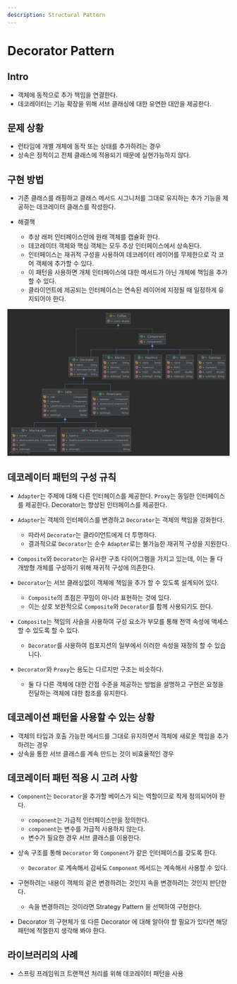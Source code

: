 ```yaml
---
description: Structural Pattern
---
```


# Decorator Pattern

## Intro

- 객체에 동적으로 추가 책임을 연결한다.
- 데코레이터는 기능 확장을 위해 서브 클래싱에 대한 유연한 대안을 제공한다.

## 문제 상황

- 런타임에 개별 개체에 동작 또는 상태를 추가하려는 경우
- 상속은 정적이고 전체 클래스에 적용되기 때문에 실현가능하지 않다.

## 구현 방법

- 기존 클래스를 래핑하고 클래스 메서드 시그니처를 그대로 유지하는 추가 기능을 제공하는 데코레이터 클래스를 작성한다.

- 해결책
	- 추상 래퍼 인터페이스안에 원래 객체를 캡슐화 한다.
	- 데코레이터 객체와 핵심 객체는 모두 추상 인터페이스에서 상속된다.
	- 인터페이스는 재귀적 구성을 사용하여 데코레이터 레이어를 무제한으로 각 코어 객체에 추가할 수 있다.
	- 이 패턴을 사용하면 개체 인터페이스에 대한 메서드가 아닌 개체에 책임을 추가할 수 있다.
	- 클라이언트에 제공되는 인터페이스는 연속된 레이어에 지정될 때 일정하게 유지되어야 한다.

![Coffee Decorator 패턴](contents/img/coffee_decorator.png)

## 데코레이터 패턴의 구성 규칙

- `Adapter`는 주제에 대해 다른 인터페이스를 제공한다. `Proxy`는 동일한 인터페이스를 제공한다. Decorator는 향상된 인터페이스를 제공한다.
- `Adapter`는 객체의 인터페이스를 변경하고 `Decorator`는 객체의 책임을 강화한다.
	- 따라서 `Decorator`는 클라이언트에게 더 투명하다.
	- 결과적으로 `Decorator`는 순수 `Adapter`로는 불가능한 재귀적 구성을 지원한다.

- `Composite`와 `Decorator`는 유사한 구조 다이어그램을 가지고 있는데, 이는 둘 다 개방형 개체를 구성하기 위해 재귀적 구성에 의존한다.
- `Decorator`는 서브 클래싱없이 객체에 책임을 추가 할 수 있도록 설계되어 있다.
	- `Composite`의 초점은 꾸밈이 아니라 표현하는 것에 있다.
	- 이는 상호 보완적으로 `Composite`와 `Decorator`를 함께 사용되기도 한다.

- `Composite`는 책임의 사슬을 사용하여 구성 요소가 부모를 통해 전역 속성에 액세스 할 수 있도록 할 수 있다.
	- `Decorator`를 사용하여 컴포지션의 일부에서 이러한 속성을 재정의 할 수 있습니다.

- `Decorator`와 `Proxy`는 용도는 다르지만 구조는 비슷하다.
	- 둘 다 다른 객체에 대한 간접 수준을 제공하는 방법을 설명하고 구현은 요청을 전달하는 객체에 대한 참조를 유지한다.

## 데코레이션 패턴을 사용할 수 있는 상황

- 객체의 타입과 호출 가능한 메서드를 그대로 유지하면서 객체에 새로운 책임을 추가하려는 경우
- 상속을 통한 서브 클래스를 계속 만드는 것이 비효율적인 경우

## 데코레이터 패턴 적용 시 고려 사항

- `Component`는 `Decorator`을 추가할 베이스가 되는 역할이므로 작게 정의되어야 한다.
	- `component`는 가급적 인터페이스만을 정의한다.
	- `component`는 변수를 가급적 사용하지 않는다.
	- 변수가 필요한 경우 서브 클래스를 이용한다.

- 상속 구조를 통해 `Decorator` 와 `Component`가 같은 인터페이스를 갖도록 한다.
	- `Decorator` 로 계속해서 감싸도 `Component` 메서드는 계속해서 사용할 수 있다.

- 구현하려는 내용이 객체의 겉은 변경하려는 것인지 속을 변경하려는 것인지 판단한다.
	- 속을 변경하려는 것이라면 Strategy Pattern 을 선택하여 구현한다.

- Decorator 의 구현체가 또 다른 Decorator 에 대해 알아야 할 필요가 있다면 해당 패턴에 적절한지 생각해 봐야 한다.

## 라이브러리의 사례

- 스프링 프레임워크 트랜잭션 처리를 위해 데코레이터 패턴을 사용
